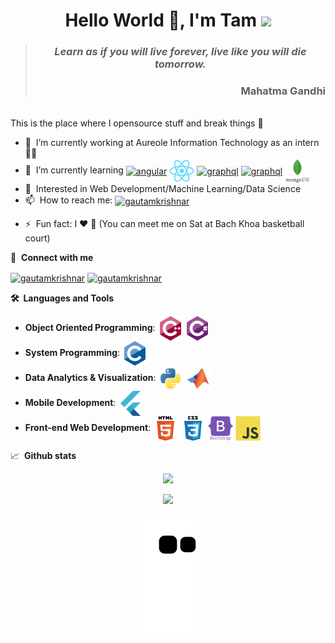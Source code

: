 <h1 align="center">
    Hello World 👋, I'm Tam 
    <img src="https://github.githubassets.com/images/mona-whisper.gif" height="35">
</h1>

<blockquote>
    <h3 align="center"><i> Learn as if you will live forever, live like you will die tomorrow. </i></h3>
    <h3 align="right">Mahatma Gandhi</h3>
</blockquote>

<br>
This is the place where I opensource stuff and break things 🤣

- 🔭 &nbsp;I’m currently working at Aureole Information Technology as an intern 👨‍💻
- 🌱 &nbsp;I’m currently learning
  <a href="https://angular.io" target="_blank"> <img align="center" src="https://angular.io/assets/images/logos/angular/angular.svg" alt="angular" width="40" height="40"/></a>
  <a href="https://reactnative.dev" target="_blank"> <img align="center" src="https://raw.githubusercontent.com/devicons/devicon/master/icons/react/react-original.svg" alt="angular" width="40" height="40"/></a>
  <a href="https://nestjs.com" target="_blank"> <img align="center" src="https://www.vectorlogo.zone/logos/nestjs/nestjs-icon.svg" alt="graphql" width="40" height="40"/></a>
  <a href="https://graphql.org" target="_blank"> <img align="center" src="https://www.vectorlogo.zone/logos/graphql/graphql-icon.svg" alt="graphql" width="40" height="40"/></a>
  <a href="https://www.mongodb.com/" target="_blank"> <img align="center" src="https://raw.githubusercontent.com/devicons/devicon/master/icons/mongodb/mongodb-original-wordmark.svg" alt="mongodb" width="40" height="40"/></a>
- 💬 &nbsp;Interested in Web Development/Machine Learning/Data Science
- 📫 &nbsp;How to reach me: <a href="https://minhtam27022001@gmail.com" target="blank"><img align="center" src="https://www.vectorlogo.zone/logos/gmail/gmail-icon.svg" alt="gautamkrishnar" height="30" width="40"/></a>
<!-- - 👨‍💻 &nbsp;Read more about my projects at [gautamkrishnar.com](https://www.gautamkrishnar.com/#portfolio) -->
- ⚡ &nbsp;Fun fact: I ❤️ 🏀 (You can meet me on Sat at Bach Khoa basketball court)

🔗 &nbsp;**Connect with me**

<p align="left">
<a href="https://www.facebook.com/anhtam.272" target="blank"><img align="center" src="https://raw.githubusercontent.com/rahuldkjain/github-profile-readme-generator/master/src/images/icons/Social/facebook.svg" alt="gautamkrishnar" height="30" width="40"/></a>
<a href="https://www.instagram.com/minhtam2702" target="blank"><img align="center" src="https://raw.githubusercontent.com/rahuldkjain/github-profile-readme-generator/master/src/images/icons/Social/instagram.svg" alt="gautamkrishnar" height="30" width="40"/></a>

<summary><b>🛠️&nbsp;&nbsp;Languages&nbsp;and&nbsp;Tools</b></summary>
<ul>
    <li>
        <b>Object Oriented Programming</b>: 
        <a href="https://www.w3schools.com/cpp/" target="_blank"> <img align="center" src="https://raw.githubusercontent.com/devicons/devicon/master/icons/cplusplus/cplusplus-original.svg" alt="cplusplus" width="40" height="40"/></a>
        <a href="https://www.w3schools.com/cs/" target="_blank"> <img align="center" src="https://raw.githubusercontent.com/devicons/devicon/master/icons/csharp/csharp-original.svg" alt="cplusplus" width="40" height="40"/></a>
    </li>
    <li>
        <b>System Programming</b>: 
        <a href="https://www.cprogramming.com/" target="_blank"> <img align="center" src="https://raw.githubusercontent.com/devicons/devicon/master/icons/c/c-original.svg" alt="c" width="40" height="40"/></a>
    </li>
    <li>
        <b>Data Analytics & Visualization</b>: 
        <a href="https://www.python.org" target="_blank"> <img align="center" src="https://raw.githubusercontent.com/devicons/devicon/master/icons/python/python-original.svg" alt="python" width="40" height="40"/></a>
        <a href="https://www.mathworks.com" target="_blank"> <img align="center" src="https://raw.githubusercontent.com/devicons/devicon/master/icons/matlab/matlab-original.svg" alt="python" width="40" height="40"/></a>
    </li>
    <li>
        <b>Mobile Development</b>: 
        <a href="https://www.flutter.dev/" target="_blank"> <img align="center" src="https://raw.githubusercontent.com/devicons/devicon/master/icons/flutter/flutter-original.svg" alt="c" width="40" height="40"/></a>
    </li>
    <li>
        <b>Front-end Web Development</b>: 
        <a href="https://www.w3schools.com/html/" target="_blank"> <img align="center" src="https://raw.githubusercontent.com/devicons/devicon/master/icons/html5/html5-original-wordmark.svg" alt="html5" width="40" height="40"/></a>
        <a href="https://www.w3schools.com/css/" target="_blank"> <img align="center" src="https://raw.githubusercontent.com/devicons/devicon/master/icons/css3/css3-original-wordmark.svg" alt="css3" width="40" height="40"/></a>
        <a href="https://getbootstrap.com" target="_blank"> <img align="center" src="https://raw.githubusercontent.com/devicons/devicon/master/icons/bootstrap/bootstrap-plain-wordmark.svg" alt="bootstrap" width="40" height="40"/></a>
        <a href="https://www.w3schools.com/js/" target="_blank"> <img align="center" src="https://raw.githubusercontent.com/devicons/devicon/master/icons/javascript/javascript-original.svg" alt="bootstrap" width="40" height="40"/></a>
    </li>
</ul>

📈 &nbsp;**Github stats**

<div align="center">

[![](https://github-readme-stats.vercel.app/api?username=gianghogovap&show_icons=true&theme=tokyonight&hide_border=true&locale=en)](https://github.com/GiangHoGoVap)

[![](https://github-readme-streak-stats.herokuapp.com/?user=gianghogovap&theme=material-palenight)](https://github.com/GiangHoGoVap)

</div>

<p align="center">
    <img src="https://github.com/gianghogovap/gianghogovap/blob/output/github-contribution-grid-snake.svg"/>
</p>
